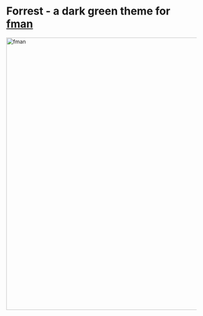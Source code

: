 # Forrest - a dark green theme for [fman](https://fman.io/)

<img width="720" alt="fman" src="https://user-images.githubusercontent.com/1573678/126695654-f9cd90e6-fbf4-4d62-b031-b7adbd1f8995.png">
